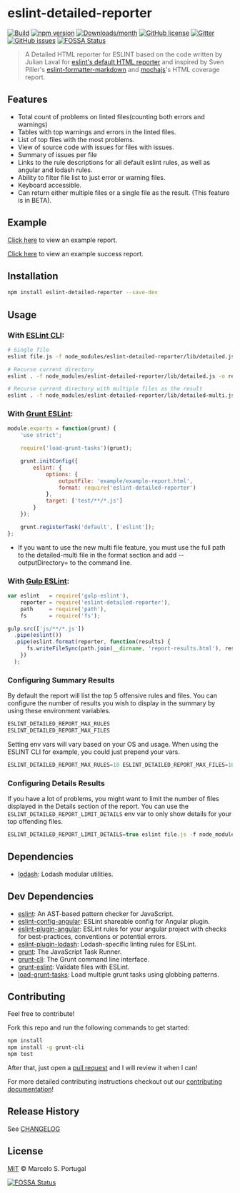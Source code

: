 # eslint-detailed-reporter

[![Build](https://travis-ci.org/mportuga/eslint-detailed-reporter.svg?branch=master)](https://travis-ci.org/mportuga/eslint-detailed-reporter)
[![npm version](https://img.shields.io/npm/v/eslint-detailed-reporter.svg)](https://www.npmjs.com/package/eslint-detailed-reporter)
[![Downloads/month](https://img.shields.io/npm/dm/eslint-detailed-reporter.svg)](https://www.npmjs.com/package/eslint-detailed-reporter)
[![GitHub license](https://img.shields.io/badge/license-MIT-blue.svg)](https://github.com/mportuga/eslint-detailed-reporter/blob/master/LICENSE)
[![Gitter](https://badges.gitter.im/Join%20Chat.svg)](https://gitter.im/eslint-detailed-reporter/Lobby?utm_source=badge&utm_medium=badge&utm_campaign=pr-badge)
[![GitHub issues](https://img.shields.io/github/issues/mportuga/eslint-detailed-reporter.svg?style=flat)](https://github.com/mportuga/eslint-detailed-reporter/issues)
[![FOSSA Status](https://app.fossa.io/api/projects/git%2Bgithub.com%2Fmportuga%2Feslint-detailed-reporter.svg?type=shield)](https://app.fossa.io/projects/git%2Bgithub.com%2Fmportuga%2Feslint-detailed-reporter?ref=badge_shield)

> A Detailed HTML reporter for ESLINT based on the code written by Julian Laval for [eslint's default HTML reporter](http://eslint.org/docs/user-guide/formatters/#html) and inspired by Sven Piller's [eslint-formatter-markdown](https://github.com/sven-piller/eslint-formatter-markdown) and [mochajs](https://mochajs.org/)'s HTML coverage report.

## Features

- Total count of problems on linted files(counting both errors and warnings)
- Tables with top warnings and errors in the linted files.
- List of top files with the most problems.
- View of source code with issues for files with issues.
- Summary of issues per file
- Links to the rule descriptions for all default eslint rules, as well as angular and lodash rules.
- Ability to filter file list to just error or warning files.
- Keyboard accessible.
- Can return either multiple files or a single file as the result. (This feature is in BETA).

## Example

[Click here](http://htmlpreview.github.io/?https://github.com/mportuga/eslint-detailed-reporter/blob/master/example/example-report.html) to view an example report.

[Click here](http://htmlpreview.github.io/?https://github.com/mportuga/eslint-detailed-reporter/blob/master/example/success-report.html) to view an example success report.

## Installation

```sh
npm install eslint-detailed-reporter --save-dev
```

## Usage

### With [ESLint CLI](http://eslint.org/docs/user-guide/command-line-interface):

```sh
# Single file
eslint file.js -f node_modules/eslint-detailed-reporter/lib/detailed.js -o report.html

# Recurse current directory
eslint . -f node_modules/eslint-detailed-reporter/lib/detailed.js -o report.html

# Recurse current directory with multiple files as the result
eslint . -f node_modules/eslint-detailed-reporter/lib/detailed-multi.js -o report.html
```

### With [Grunt ESLint](https://www.npmjs.com/package/grunt-eslint):

```js
module.exports = function(grunt) {
	'use strict';

	require('load-grunt-tasks')(grunt);

	grunt.initConfig({
		eslint: {
			options: {
				outputFile: 'example/example-report.html',
				format: require('eslint-detailed-reporter')
			},
			target: ['test/**/*.js']
		}
	});

	grunt.registerTask('default', ['eslint']);
};
```

* If you want to use the new multi file feature, you must use the full path to the detailed-multi file in the format section and
add --outputDirectory=<your directory here> to the command line.

### With [Gulp ESLint](https://github.com/adametry/gulp-eslint):

```js
var eslint   = require('gulp-eslint'),
    reporter = require('eslint-detailed-reporter'),
    path     = require('path'),
    fs       = require('fs');

gulp.src(['js/**/*.js'])
  .pipe(eslint())
  .pipe(eslint.format(reporter, function(results) {
      fs.writeFileSync(path.join(__dirname, 'report-results.html'), results);
    })
  );
```

### Configuring Summary Results

By default the report will list the top 5 offensive rules and files. You can configure the number of results you wish to display in the summary by using these environment variables. 

```js
ESLINT_DETAILED_REPORT_MAX_RULES
ESLINT_DETAILED_REPORT_MAX_FILES
```

Setting env vars will vary based on your OS and usage. When using the ESLINT CLI for example, you could just prepend your vars.

```js
ESLINT_DETAILED_REPORT_MAX_RULES=10 ESLINT_DETAILED_REPORT_MAX_FILES=10 eslint file.js -f node_modules/eslint-detailed-reporter/lib/detailed.js -o report.html
```

### Configuring Details Results

If you have a lot of problems, you might want to limit the number of files displayed in the Details section of the report. You can use the `ESLINT_DETAILED_REPORT_LIMIT_DETAILS` env var to only show details for your top offending files.

```js
ESLINT_DETAILED_REPORT_LIMIT_DETAILS=true eslint file.js -f node_modules/eslint-detailed-reporter/lib/detailed.js -o report.html
```


## Dependencies

- [lodash](https://github.com/lodash/lodash): Lodash modular utilities.

## Dev Dependencies

- [eslint](https://github.com/eslint/eslint): An AST-based pattern checker for JavaScript.
- [eslint-config-angular](https://github.com/dustinspecker/eslint-config-angular): ESLint shareable config for Angular plugin.
- [eslint-plugin-angular](https://github.com/Gillespie59/eslint-plugin-angular): ESLint rules for your angular project with checks for best-practices, conventions or potential errors.
- [eslint-plugin-lodash](https://github.com/eslint-plugins/eslint-plugin-lodash): Lodash-specific linting rules for ESLint.
- [grunt](http://gruntjs.com/): The JavaScript Task Runner.
- [grunt-cli](https://github.com/gruntjs/grunt-cli): The Grunt command line interface.
- [grunt-eslint](https://github.com/sindresorhus/grunt-eslint): Validate files with ESLint.
- [load-grunt-tasks](https://github.com/sindresorhus/load-grunt-tasks): Load multiple grunt tasks using globbing patterns.

## Contributing

Feel free to contribute!

Fork this repo and run the following commands to get started:

```sh
npm install
npm install -g grunt-cli
npm test
```

After that, just open a [pull request](https://github.com/mportuga/eslint-detailed-reporter/pulls) and I will review it when I can!

For more detailed contributing instructions checkout out our [contributing documentation](./.github/CONTRIBUTING.md)!

## Release History

See [CHANGELOG](./CHANGELOG.md)

## License

[MIT](https://opensource.org/licenses/MIT) © Marcelo S. Portugal


[![FOSSA Status](https://app.fossa.io/api/projects/git%2Bgithub.com%2Fmportuga%2Feslint-detailed-reporter.svg?type=large)](https://app.fossa.io/projects/git%2Bgithub.com%2Fmportuga%2Feslint-detailed-reporter?ref=badge_large)